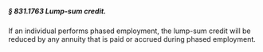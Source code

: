 ##### § 831.1763 Lump-sum credit. #####

If an individual performs phased employment, the lump-sum credit will be reduced by any annuity that is paid or accrued during phased employment.